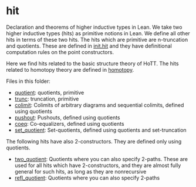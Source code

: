 hit
===

Declaration and theorems of higher inductive types in Lean. We take
two higher inductive types (hits) as primitive notions in Lean. We
define all other hits in terms of these two hits. The hits which are
primitive are n-truncation and quotients. These are defined in
[init.hit](../init/hit.hlean) and they have definitional computation
rules on the point constructors.

Here we find hits related to the basic structure theory of HoTT.  The
hits related to homotopy theory are defined in
[homotopy](../homotopy/homotopy.md).

Files in this folder:

* [quotient](quotient.hlean): quotients, primitive
* [trunc](trunc.hlean): truncation, primitive
* [colimit](colimit.hlean): Colimits of arbitrary diagrams and sequential colimits, defined using quotients
* [pushout](pushout.hlean): Pushouts, defined using quotients
* [coeq](coeq.hlean): Co-equalizers, defined using quotients
* [set_quotient](set_quotient.hlean): Set-quotients, defined using quotients and set-truncation

The following hits have also 2-constructors. They are defined only using quotients.
* [two_quotient](two_quotient.hlean): Quotients where you can also specify 2-paths. These are used for all hits which have 2-constructors, and they are almost fully general for such hits, as long as they are nonrecursive
* [refl_quotient](refl_quotient.hlean): Quotients where you can also specify 2-paths